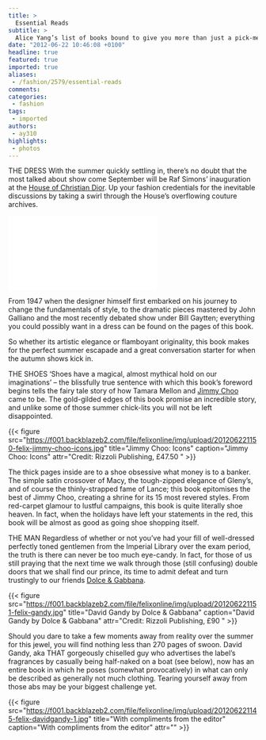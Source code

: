```yaml
---
title: >
  Essential Reads
subtitle: >
  Alice Yang’s list of books bound to give you more than just a pick-me-up
date: "2012-06-22 10:46:08 +0100"
headline: true
featured: true
imported: true
aliases:
 - /fashion/2579/essential-reads
comments:
categories:
 - fashion
tags:
 - imported
authors:
 - ay310
highlights:
 - photos
---
```


THE DRESS
 With the summer quickly settling in, there’s no doubt that the most talked about show come September will be Raf Simons’ inauguration at the [House of Christian Dior](http://www.dior.com/). Up your fashion credentials for the inevitable discussions by taking a swirl through the House’s overflowing couture archives.

![Dior_Couture_Book_Patrick_Demarchelier1-1.jpg](/inc/timthumb.php?src=/img/upload/201206221148-felix-dior_couture_book_patrick_demarchelier1-1.jpg&w=460px&zc=1&a=t)

From 1947 when the designer himself first embarked on his journey to change the fundamentals of style, to the dramatic pieces mastered by John Galliano and the most recently debated show under Bill Gaytten; everything you could possibly want in a dress can be found on the pages of this book.

So whether its artistic elegance or flamboyant originality, this book makes for the perfect summer escapade and a great conversation starter for when the autumn shows kick in.

THE SHOES
 ‘Shoes have a magical, almost mythical hold on our imaginations’ – the blissfully true sentence with which this book’s foreword begins tells the fairy tale story of how Tamara Mellon and [Jimmy Choo](http://www.jimmychoo.com/) came to be. The gold-gilded edges of this book promise an incredible story, and unlike some of those summer chick-lits you will not be left disappointed.

{{< figure src="https://f001.backblazeb2.com/file/felixonline/img/upload/201206221150-felix-jimmy-choo-icons.jpg" title="Jimmy Choo: Icons" caption="Jimmy Choo: Icons" attr="Credit: Rizzoli Publishing, £47.50 " >}}

The thick pages inside are to a shoe obsessive what money is to a banker. The simple satin crossover of Macy, the tough-zipped elegance of Gleny’s, and of course the thinly-strapped fame of Lance; this book epitomises the best of Jimmy Choo, creating a shrine for its 15 most revered styles. From red-carpet glamour to lustful campaigns, this book is quite literally shoe heaven. In fact, when the holidays have left your statements in the red, this book will be almost as good as going shoe shopping itself.

THE MAN
 Regardless of whether or not you’ve had your fill of well-dressed perfectly toned gentlemen from the Imperial Library over the exam period, the truth is there can never be too much eye-candy. In fact, for those of us still praying that the next time we walk through those (still confusing) double doors that we shall find our prince, its time to admit defeat and turn trustingly to our friends [Dolce & Gabbana](http://www.dolcegabbana.com/).

{{< figure src="https://f001.backblazeb2.com/file/felixonline/img/upload/201206221151-felix-gandy.jpg" title="David Gandy by Dolce & Gabbana" caption="David Gandy by Dolce & Gabbana" attr="Credit: Rizzoli Publishing, £90 " >}}

Should you dare to take a few moments away from reality over the summer for this jewel, you will find nothing less than 270 pages of swoon. David Gandy, aka THAT gorgeously chiselled guy who advertises the label’s fragrances by casually being half-naked on a boat (see below), now has an entire book in which he poses (somewhat provocatively) in what can only be described as generally not much clothing. Tearing yourself away from those abs may be your biggest challenge yet.

{{< figure src="https://f001.backblazeb2.com/file/felixonline/img/upload/201206221145-felix-davidgandy-1.jpg" title="With compliments from the editor" caption="With compliments from the editor" attr="" >}}
